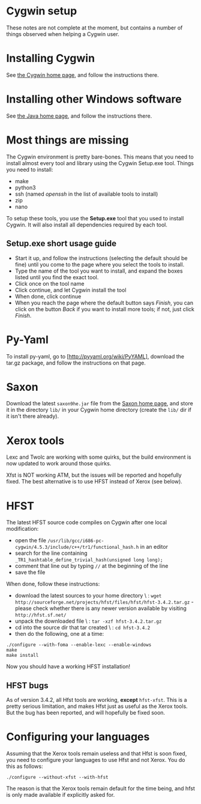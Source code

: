 # Cygwin setup

These notes are not complete at the moment, but contains a number of things observed when helping a Cygwin user.

# Installing Cygwin

See [the Cygwin home page](http://cygwin.com), and follow the instructions there.

# Installing other Windows software

See [the Java home page](http://www.java.com/), and follow the instructions there.

# Most things are missing

The Cygwin environment is pretty bare-bones. This means that you need to install almost every tool and library using the Cygwin Setup.exe tool. Things you need to install:

* make
* python3
* ssh (named *openssh* in the list of available tools to install)
* zip
* nano

To setup these tools, you use the **Setup.exe** tool that you used to install Cygwin. It will also install all dependencies required by each tool.

## Setup.exe short usage guide

* Start it up, and follow the instructions (selecting the default should be fine) until you come to the page where you select the tools to install.
* Type the name of the tool you want to install, and expand the boxes listed until you find the exact tool.
* Click once on the tool name
* Click continue, and let Cygwin install the tool
* When done, click continue
* When you reach the page where the default button says *Finish*, you can click on the button *Back* if you want to install more tools; if not, just click *Finish*.

# Py-Yaml

To install py-yaml, go to [http://pyyaml.org/wiki/PyYAML], download the tar.gz package, and follow the instructions on that page.

# Saxon

Download the latest `saxon9he.jar` file from the [Saxon home page](http://saxon.sf.net/), and store it in the directory `lib/` in your Cygwin home directory (create the `lib/` dir if it isn't there already).

# Xerox tools

Lexc and Twolc are working with some quirks, but the build environment is now updated to work around those quirks.

Xfst is NOT working ATM, but the issues will be reported and hopefully fixed. The best alternative is to use HFST instead of Xerox (see below).

# HFST

The latest HFST source code compiles on Cygwin after one local modification:

* open the file
  `/usr/lib/gcc/i686-pc-cygwin/4.5.3/include/c++/tr1/functional_hash.h` in
  an editor
* search for the line containing
  `_TR1_hashtable_define_trivial_hash(unsigned long long);`
* comment that line out by typing `//` at the beginning of the line
* save the file

When done, follow these instructions:

* download the latest sources to your home directory \\ :
  `wget http://sourceforge.net/projects/hfst/files/hfst/hfst-3.4.2.tar.gz` -
  please check whether there is any newer version available by visiting
  `http://hfst.sf.net/`
* unpack the downloaded file \\ :
  `tar -xzf hfst-3.4.2.tar.gz`
* cd into the source dir that tar created \\ :
  `cd hfst-3.4.2`
* then do the following, one at a time:

```
./configure --with-foma --enable-lexc --enable-windows
make
make install
```

Now you should have a working HFST installation!

## HFST bugs

As of version 3.4.2, all Hfst tools are working, **except** `hfst-xfst`. This is a pretty serious limitation, and makes Hfst just as useful as the Xerox tools. But the bug has been reported, and will hopefully be fixed soon.

# Configuring your languages

Assuming that the Xerox tools remain useless and that Hfst is soon fixed, you need to configure your languages to use Hfst and not Xerox. You do this as follows:

```
./configure --without-xfst --with-hfst
```

The reason is that the Xerox tools remain default for the time being, and hfst is only made available if explicitly asked for.
